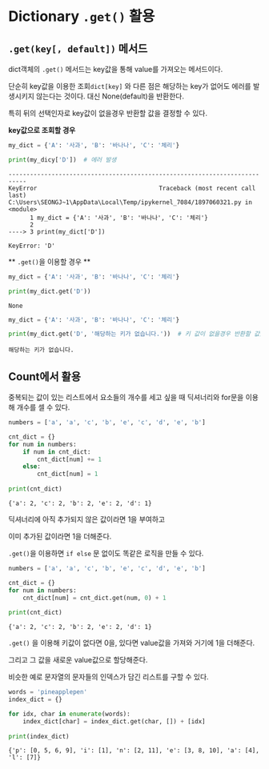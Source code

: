 # Dictionary `.get()` 활용

## `.get(key[, default])` 메서드

dict객체의 `.get()` 메서드는 key값을 통해 value를 가져오는 메서드이다.

단순히 key값을 이용한 조회`dict[key]` 와 다른 점은 해당하는 key가 없어도 에러를 발생시키지 않는다는 것이다. 대신 None(default)을 반환한다.

특히 뒤의 선택인자로 key값이 없을경우 반환할 값을 결정할 수 있다.



**key값으로 조회할 경우**

```python
my_dict = {'A': '사과', 'B': '바나나', 'C': '체리'}

print(my_dicy['D'])  # 에러 발생
```

```
---------------------------------------------------------------------------
KeyError                                  Traceback (most recent call last)
C:\Users\SEONGJ~1\AppData\Local\Temp/ipykernel_7084/1897060321.py in <module>
      1 my_dict = {'A': '사과', 'B': '바나나', 'C': '체리'}
      2 
----> 3 print(my_dict['D'])

KeyError: 'D'
```



** `.get()`을 이용할 경우 **

```python
my_dict = {'A': '사과', 'B': '바나나', 'C': '체리'}

print(my_dict.get('D'))
```

```
None
```

```python
my_dict = {'A': '사과', 'B': '바나나', 'C': '체리'}

print(my_dict.get('D', '해당하는 키가 없습니다.'))  # 키 값이 없을경우 반환할 값을 지정할 수 있음.
```

```
해당하는 키가 없습니다.
```





## Count에서 활용

중복되는 값이 있는 리스트에서 요소들의 개수를 세고 싶을 때 딕셔너리와 for문을 이용해 개수를 셀 수 있다.

```python
numbers = ['a', 'a', 'c', 'b', 'e', 'c', 'd', 'e', 'b']

cnt_dict = {}
for num in numbers:
    if num in cnt_dict:
        cnt_dict[num] += 1
    else:
        cnt_dict[num] = 1
        
print(cnt_dict)
```

```
{'a': 2, 'c': 2, 'b': 2, 'e': 2, 'd': 1}
```

딕셔너리에 아직 추가되지 않은 값이라면 1을 부여하고

이미 추가된 값이라면 1을 더해준다.



`.get()`을 이용하면 `if else` 문 없이도 똑같은 로직을 만들 수 있다.

```python
numbers = ['a', 'a', 'c', 'b', 'e', 'c', 'd', 'e', 'b']

cnt_dict = {}
for num in numbers:
    cnt_dict[num] = cnt_dict.get(num, 0) + 1
        
print(cnt_dict)
```

```
{'a': 2, 'c': 2, 'b': 2, 'e': 2, 'd': 1}
```

`.get()` 을 이용해 키값이 없다면 0을, 있다면 value값을 가져와 거기에 1을 더해준다.

그리고 그 값을 새로운 value값으로 할당해준다.



비슷한 예로 문자열의 문자들의 인덱스가 담긴 리스트를 구할 수 있다.

```python
words = 'pineapplepen'
index_dict = {}

for idx, char in enumerate(words):
    index_dict[char] = index_dict.get(char, []) + [idx]
    
print(index_dict)
```

```
{'p': [0, 5, 6, 9], 'i': [1], 'n': [2, 11], 'e': [3, 8, 10], 'a': [4], 'l': [7]}
```









